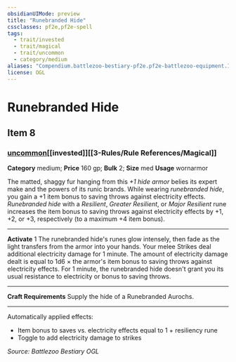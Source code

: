 ```yaml
---
obsidianUIMode: preview
title: "Runebranded Hide"
cssclasses: pf2e,pf2e-spell
tags:
  - trait/invested
  - trait/magical
  - trait/uncommon
  - category/medium
aliases: "Compendium.battlezoo-bestiary-pf2e.pf2e-battlezoo-equipment.Item.nI65dJNWPGsZNzGV"
license: OGL
---
```

# Runebranded Hide
## Item 8
### [uncommon](uncommon.md "Uncommon Rarity Trait")[[invested]][[3-Rules/Rule References/Magical]]

**Category** medium; 
**Price** 160 gp; 
**Bulk** 2; **Size** med
**Usage** wornarmor

The matted, shaggy fur hanging from this _+1 hide armor_ belies its expert make and the powers of its runic brands. While wearing _runebranded hide_, you gain a +1 item bonus to saving throws against electricity effects. _Runebranded hide_ with a _Resilient_, _Greater Resilient_, or _Major Resilient_ rune increases the item bonus to saving throws against electricity effects by +1, +2, or +3, respectively (to a maximum +4 item bonus).

* * *

**Activate** 1 The runebranded hide's runes glow intensely, then fade as the light transfers from the armor into your hands. Your melee Strikes deal additional electricity damage for 1 minute. The amount of electricity damage dealt is equal to 1d6 × the armor's item bonus to saving throws against electricity effects. For 1 minute, the runebranded hide doesn't grant you its usual resistance to electricity or bonus to saving throws.

* * *

**Craft Requirements** Supply the hide of a Runebranded Aurochs.

* * *

Automatically applied effects:

*   Item bonus to saves vs. electricity effects equal to 1 + resiliency rune
*   Toggle to add electricity damage to strikes

*Source: Battlezoo Bestiary*
*OGL*